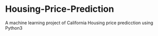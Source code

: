 # Housing-Price-Prediction
A machine learning project of California Housing price predicction using Python3
